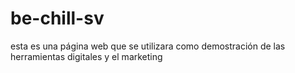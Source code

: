 # be-chill-sv

esta es una página web que se utilizara como demostración de las herramientas digitales  y el marketing
